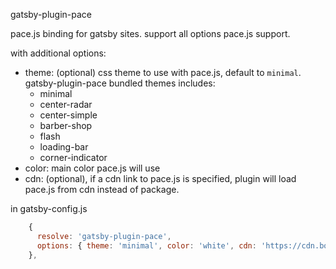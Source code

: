 gatsby-plugin-pace


pace.js binding for gatsby sites.  support all options pace.js support.

with additional options: 

- theme: (optional) css theme to use with pace.js, default to `minimal`. gatsby-plugin-pace bundled themes includes:
  - minimal
  - center-radar
  - center-simple
  - barber-shop
  - flash
  - loading-bar
  - corner-indicator
- color: main color pace.js will use
- cdn: (optional), if a cdn link to pace.js is specified, plugin will load pace.js from cdn instead of package.



in gatsby-config.js
```js
    {
      resolve: 'gatsby-plugin-pace',
      options: { theme: 'minimal', color: 'white', cdn: 'https://cdn.bootcdn.net/ajax/libs/pace/1.0.2/pace.min.js' }
    },

```